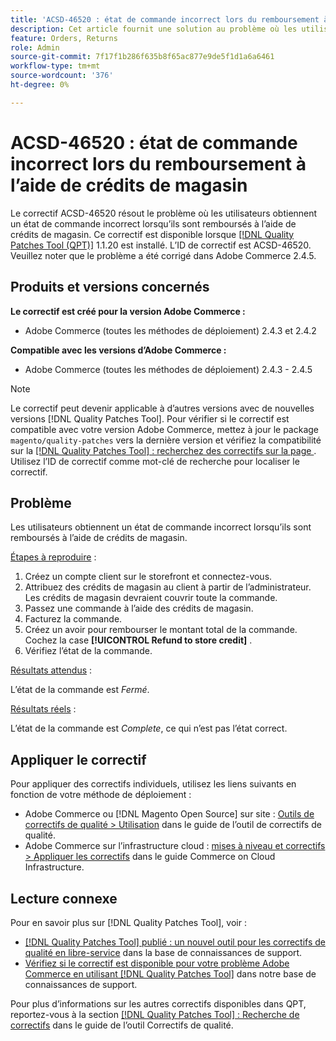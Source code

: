 ```yaml
---
title: 'ACSD-46520 : état de commande incorrect lors du remboursement à l’aide de crédits de magasin'
description: Cet article fournit une solution au problème où les utilisateurs obtiennent un état de commande incorrect lorsqu’ils sont remboursés à l’aide de crédits de magasin.
feature: Orders, Returns
role: Admin
source-git-commit: 7f17f1b286f635b8f65ac877e9de5f1d1a6a6461
workflow-type: tm+mt
source-wordcount: '376'
ht-degree: 0%

---
```


# ACSD-46520 : état de commande incorrect lors du remboursement à l’aide de crédits de magasin

Le correctif ACSD-46520 résout le problème où les utilisateurs obtiennent un état de commande incorrect lorsqu’ils sont remboursés à l’aide de crédits de magasin. Ce correctif est disponible lorsque [[!DNL Quality Patches Tool (QPT)]](https://experienceleague.adobe.com/en/docs/commerce-knowledge-base/kb/announcements/commerce-announcements/magento-quality-patches-released-new-tool-to-self-serve-quality-patches) 1.1.20 est installé. L’ID de correctif est ACSD-46520. Veuillez noter que le problème a été corrigé dans Adobe Commerce 2.4.5.

## Produits et versions concernés

**Le correctif est créé pour la version Adobe Commerce :**

* Adobe Commerce (toutes les méthodes de déploiement) 2.4.3 et 2.4.2

**Compatible avec les versions d’Adobe Commerce :**

* Adobe Commerce (toutes les méthodes de déploiement) 2.4.3 - 2.4.5

>[!NOTE]
>
>Le correctif peut devenir applicable à d’autres versions avec de nouvelles versions [!DNL Quality Patches Tool]. Pour vérifier si le correctif est compatible avec votre version Adobe Commerce, mettez à jour le package `magento/quality-patches` vers la dernière version et vérifiez la compatibilité sur la [[!DNL Quality Patches Tool] : recherchez des correctifs sur la page ](https://experienceleague.adobe.com/tools/commerce-quality-patches/index.html). Utilisez l’ID de correctif comme mot-clé de recherche pour localiser le correctif.

## Problème

Les utilisateurs obtiennent un état de commande incorrect lorsqu’ils sont remboursés à l’aide de crédits de magasin.

<u>Étapes à reproduire</u> :

1. Créez un compte client sur le storefront et connectez-vous.
1. Attribuez des crédits de magasin au client à partir de l’administrateur. Les crédits de magasin devraient couvrir toute la commande.
1. Passez une commande à l’aide des crédits de magasin.
1. Facturez la commande.
1. Créez un avoir pour rembourser le montant total de la commande.
Cochez la case **[!UICONTROL Refund to store credit]** .
1. Vérifiez l’état de la commande.

<u>Résultats attendus</u> :

L’état de la commande est *Fermé*.

<u>Résultats réels</u> :

L’état de la commande est *Complete*, ce qui n’est pas l’état correct.

## Appliquer le correctif

Pour appliquer des correctifs individuels, utilisez les liens suivants en fonction de votre méthode de déploiement :

* Adobe Commerce ou [!DNL Magento Open Source] sur site : [Outils de correctifs de qualité > Utilisation](https://experienceleague.adobe.com/docs/commerce-operations/tools/quality-patches-tool/usage.html) dans le guide de l’outil de correctifs de qualité.
* Adobe Commerce sur l’infrastructure cloud : [mises à niveau et correctifs > Appliquer les correctifs](https://experienceleague.adobe.com/docs/commerce-cloud-service/user-guide/develop/upgrade/apply-patches.html) dans le guide Commerce on Cloud Infrastructure.

## Lecture connexe

Pour en savoir plus sur [!DNL Quality Patches Tool], voir :

* [[!DNL Quality Patches Tool] publié : un nouvel outil pour les correctifs de qualité en libre-service](https://experienceleague.adobe.com/en/docs/commerce-knowledge-base/kb/announcements/commerce-announcements/magento-quality-patches-released-new-tool-to-self-serve-quality-patches) dans la base de connaissances de support.
* [Vérifiez si le correctif est disponible pour votre problème Adobe Commerce en utilisant  [!DNL Quality Patches Tool]](https://experienceleague.adobe.com/docs/commerce-knowledge-base/kb/support-tools/patches/check-patch-for-magento-issue-with-magento-quality-patches.html) dans notre base de connaissances de support.

Pour plus d’informations sur les autres correctifs disponibles dans QPT, reportez-vous à la section [[!DNL Quality Patches Tool] : Recherche de correctifs](https://experienceleague.adobe.com/tools/commerce-quality-patches/index.html) dans le guide de l’outil Correctifs de qualité.
